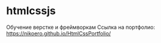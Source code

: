 # htmlcssjs
Обучение верстке и фреймворкам
Ссылка на портфолио: https://nikoero.github.io/HtmlCssPortfolio/
